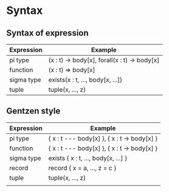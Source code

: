 # Syntax

## Syntax of expression

| Expression | Example                                      |
|------------|----------------------------------------------|
| pi type    | (x : t) -> body[x], forall(x : t) -> body[x] |
| function   | (x : t) => body[x]                           |
| sigma type | exists(x : t, ..., body[x, ...])             |
| tuple      | tuple(x, ..., z)                             |

## Gentzen style

| Expression | Example                                     |
|------------|---------------------------------------------|
| pi type    | { x : t --- body[x] }, { x : t -> body[x] } |
| function   | { x : t --- body[x] }, { x : t -> body[x] } |
| sigma type | exists { x : t, ..., body[x, ...] }         |
| record     | record { x = a, ..., z = c }                |
| tuple      | tuple(x, ..., z)                            |
|            |                                             |
